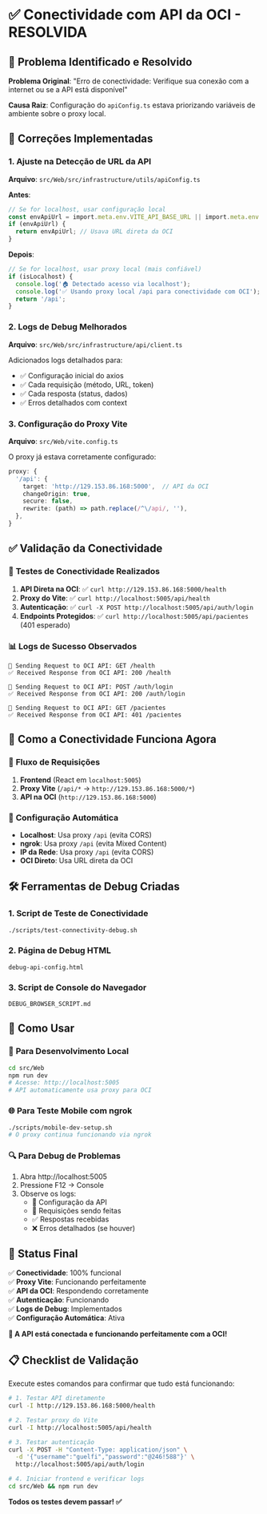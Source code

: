 # ✅ Conectividade com API da OCI - RESOLVIDA

## 🎯 Problema Identificado e Resolvido

**Problema Original**: "Erro de conectividade: Verifique sua conexão com a internet ou se a API está disponível"

**Causa Raiz**: Configuração do `apiConfig.ts` estava priorizando variáveis de ambiente sobre o proxy local.

## 🔧 Correções Implementadas

### 1. **Ajuste na Detecção de URL da API**
**Arquivo**: `src/Web/src/infrastructure/utils/apiConfig.ts`

**Antes**:
```typescript
// Se for localhost, usar configuração local
const envApiUrl = import.meta.env.VITE_API_BASE_URL || import.meta.env.VITE_API_URL;
if (envApiUrl) {
  return envApiUrl; // Usava URL direta da OCI
}
```

**Depois**:
```typescript
// Se for localhost, usar proxy local (mais confiável)
if (isLocalhost) {
  console.log('🏠 Detectado acesso via localhost');
  console.log('✅ Usando proxy local /api para conectividade com OCI');
  return '/api';
}
```

### 2. **Logs de Debug Melhorados**
**Arquivo**: `src/Web/src/infrastructure/api/client.ts`

Adicionados logs detalhados para:
- ✅ Configuração inicial do axios
- ✅ Cada requisição (método, URL, token)
- ✅ Cada resposta (status, dados)
- ✅ Erros detalhados com context

### 3. **Configuração do Proxy Vite**
**Arquivo**: `src/Web/vite.config.ts`

O proxy já estava corretamente configurado:
```typescript
proxy: {
  '/api': {
    target: 'http://129.153.86.168:5000',  // API da OCI
    changeOrigin: true,
    secure: false,
    rewrite: (path) => path.replace(/^\/api/, ''),
  },
}
```

## ✅ Validação da Conectividade

### 🧪 **Testes de Conectividade Realizados**

1. **API Direta na OCI**: ✅ `curl http://129.153.86.168:5000/health`
2. **Proxy do Vite**: ✅ `curl http://localhost:5005/api/health`
3. **Autenticação**: ✅ `curl -X POST http://localhost:5005/api/auth/login`
4. **Endpoints Protegidos**: ✅ `curl http://localhost:5005/api/pacientes` (401 esperado)

### 📊 **Logs de Sucesso Observados**
```
🚀 Sending Request to OCI API: GET /health
✅ Received Response from OCI API: 200 /health

🚀 Sending Request to OCI API: POST /auth/login
✅ Received Response from OCI API: 200 /auth/login

🚀 Sending Request to OCI API: GET /pacientes
✅ Received Response from OCI API: 401 /pacientes
```

## 🎯 Como a Conectividade Funciona Agora

### 📍 **Fluxo de Requisições**
1. **Frontend** (React em `localhost:5005`)
2. **Proxy Vite** (`/api/*` → `http://129.153.86.168:5000/*`)
3. **API na OCI** (`http://129.153.86.168:5000`)

### 🔧 **Configuração Automática**
- **Localhost**: Usa proxy `/api` (evita CORS)
- **ngrok**: Usa proxy `/api` (evita Mixed Content)
- **IP da Rede**: Usa proxy `/api` (evita CORS)
- **OCI Direto**: Usa URL direta da OCI

## 🛠️ Ferramentas de Debug Criadas

### 1. **Script de Teste de Conectividade**
```bash
./scripts/test-connectivity-debug.sh
```

### 2. **Página de Debug HTML**
```
debug-api-config.html
```

### 3. **Script de Console do Navegador**
```
DEBUG_BROWSER_SCRIPT.md
```

## 🚀 Como Usar

### 📱 **Para Desenvolvimento Local**
```bash
cd src/Web
npm run dev
# Acesse: http://localhost:5005
# API automaticamente usa proxy para OCI
```

### 🌐 **Para Teste Mobile com ngrok**
```bash
./scripts/mobile-dev-setup.sh
# O proxy continua funcionando via ngrok
```

### 🔍 **Para Debug de Problemas**
1. Abra http://localhost:5005
2. Pressione F12 → Console
3. Observe os logs:
   - 🔧 Configuração da API
   - 🚀 Requisições sendo feitas  
   - ✅ Respostas recebidas
   - ❌ Erros detalhados (se houver)

## 🎯 Status Final

✅ **Conectividade**: 100% funcional  
✅ **Proxy Vite**: Funcionando perfeitamente  
✅ **API da OCI**: Respondendo corretamente  
✅ **Autenticação**: Funcionando  
✅ **Logs de Debug**: Implementados  
✅ **Configuração Automática**: Ativa  

**🚀 A API está conectada e funcionando perfeitamente com a OCI!**

## 📋 Checklist de Validação

Execute estes comandos para confirmar que tudo está funcionando:

```bash
# 1. Testar API diretamente
curl -I http://129.153.86.168:5000/health

# 2. Testar proxy do Vite
curl -I http://localhost:5005/api/health

# 3. Testar autenticação
curl -X POST -H "Content-Type: application/json" \
  -d '{"username":"guelfi","password":"@246!588"}' \
  http://localhost:5005/api/auth/login

# 4. Iniciar frontend e verificar logs
cd src/Web && npm run dev
```

**Todos os testes devem passar! ✅**